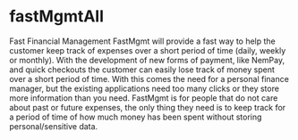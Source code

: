 fastMgmtAll
===========

Fast Financial Management FastMgmt will provide a fast way to help the customer keep track of expenses over a short period of time (daily, weekly or monthly). With the development of new forms of payment, like NemPay, and quick checkouts the customer can easily lose track of money spent over a short period of time. With this comes the need for a personal finance manager, but the existing applications need too many clicks or they store more information than you need. FastMgmt is for people that do not care about past or future expenses, the only thing they need is to keep track for a period of time of how much money has been spent without storing personal/sensitive data.
